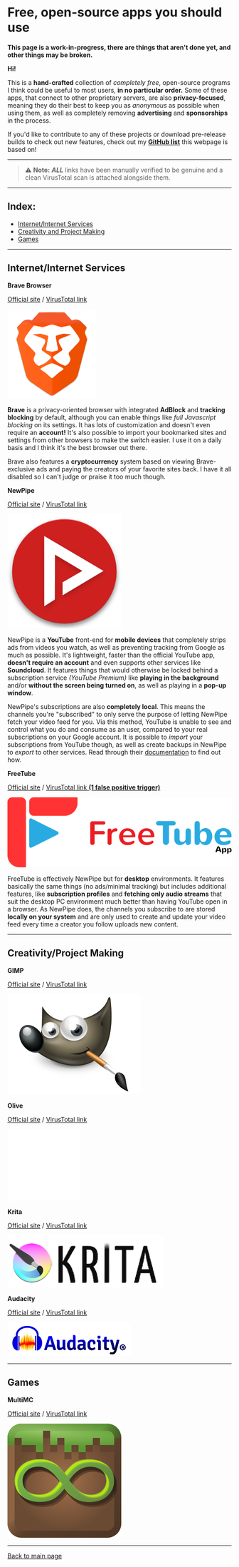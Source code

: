 # Free, open-source apps you should use
**This page is a work-in-progress, there are things that aren't done yet, and other things may be broken.**

**Hi!**

This is a **hand-crafted** collection of *completely free*, open-source programs I think could be useful to most users, **in no particular order.** Some of these apps, that connect to other proprietary servers, are also **privacy-focused**, meaning they do their best to keep you as *anonymous* as possible when using them, as well as completely removing **advertising** and **sponsorships** in the process.

If you'd like to contribute to any of these projects or download pre-release builds to check out new features, check out my **[GitHub list](https://github.com/stars/SniffDev/lists/foss-you-should-use)** this webpage is based on!

---
> ⚠ **Note:** ***ALL*** links have been manually verified to be genuine and a clean VirusTotal scan is attached alongside them.

---
## **Index:**
- [Internet/Internet Services](#internetinternet-services)
- [Creativity and Project Making](#creativityproject-making)
- [Games](#games)
  
---
## Internet/Internet Services

 **Brave Browser**

 [Official site](https://brave.com) / [VirusTotal link](https://www.virustotal.com/gui/url/9f119e082bdda57b4d98204db217fe50f001a5ee7e588a0f8cdd776d698865f5)

 ![Brave Logo](/assets/images/foss.md/bravelogo.png)
 
 **Brave** is a privacy-oriented browser with integrated **AdBlock** and **tracking blocking** by default, although you can enable things like *full Javascript blocking* on its settings. It has lots of customization and doesn't even require an **account!** It's also possible to import your bookmarked sites and settings from other browsers to make the switch easier. I use it on a daily basis and I think it's the best browser out there.

 Brave also features a **cryptocurrency** system based on viewing Brave-exclusive ads and paying the creators of your favorite sites back. I have it all disabled so I can't judge or praise it too much though.

 **NewPipe**

 [Official site](https://newpipe.net) / [VirusTotal link](https://www.virustotal.com/gui/url/5c7d75da5ee1eb3357184a089a3ef490b43a6338dc88213b1f0d187bd0c68b5c)

 ![Newpipe Logo](/assets/images/foss.md/newpipelogo.png)

 NewPipe is a **YouTube** front-end for **mobile devices** that completely strips ads from videos you watch, as well as preventing tracking from Google as much as possible. It's lightweight, faster than the official YouTube app, **doesn't require an account** and even supports other services like **Soundcloud**. It features things that would otherwise be locked behind a subscription service *(YouTube Premium)* like **playing in the background** and/or **without the screen being turned on**, as well as playing in a **pop-up window**.

 NewPipe's subscriptions are also **completely local**. This means the channels you're "subscribed" to only serve the purpose of letting NewPipe fetch your video feed for you. Via this method, YouTube is unable to see and control what you do and consume as an user, compared to your real subscriptions on your Google account. It is possible to *import* your subscriptions from YouTube though, as well as create backups in NewPipe to *export* to other services. Read through their [documentation](https://newpipe.net/FAQ/tutorials/import-export-data/) to find out how.

 **FreeTube**

 [Official site](https://freetubeapp.io/) / [VirusTotal link **(1 false positive trigger)**](https://www.virustotal.com/gui/url/0dc3a35296948fd05eeff79e5519433de7d644a2c28dd29730c93b8e4071ea2a)

 ![FreeTube logo](/assets/images/foss.md/freetubelogo.png)

 FreeTube is effectively NewPipe but for **desktop** environments. It features basically the same things (no ads/minimal tracking) but includes additional features, like **subscription profiles** and **fetching only audio streams** that suit the desktop PC environment much better than having YouTube open in a browser. As NewPipe does, the channels you subscribe to are stored **locally on your system** and are only used to create and update your video feed every time a creator you follow uploads new content.

 ---
## Creativity/Project Making

 **GIMP**

 [Official site](https://www.gimp.org) / [VirusTotal link](https://www.virustotal.com/gui/url/4b2e49b4ba52939fadc91328b0d9680272c3cccb80bf8b11fbfee05b7cccd227)

 ![GIMP Logo](/assets/images/foss.md/gimplogo.png)

  **Olive**

 [Official site](https://www.olivevideoeditor.org) / [VirusTotal link](https://www.virustotal.com/gui/url/07241ca945d52fad0d5c2c80143189e900162d0a0930b0c635f877a69e1f2476)

 ![Olive logo](/assets/images/foss.md/olivelogo.png)

  **Krita**

 [Official site](https://krita.org) / [VirusTotal link](https://www.virustotal.com/gui/url/eac6aaf5ae564bc704b568041d36ec94d1c088a85ae0aa5c2bca90c22e355c79)

 ![Krita logo](/assets/images/foss.md/kritalogo.png)

  **Audacity**

 [Official site](https://www.audacityteam.org) / [VirusTotal link](https://www.virustotal.com/gui/url/d130cc2e9c59f88a59b06dd2543b5d4f9672cb59264b19a13a02b305731940c2)

 ![Audacity logo](/assets/images/foss.md/audacitylogo.png)

 ---
## Games

 **MultiMC**

 [Official site](https://multimc.org) / [VirusTotal link](https://www.virustotal.com/gui/url/681a32f759b4e34e947f37a7e3e61f630f8978c7dc9821dd5bb6044a8ab6128b)

 ![MultiMC logo](/assets/images/foss.md/multimclogo.png)

 ---
 [Back to main page](/index.md)

